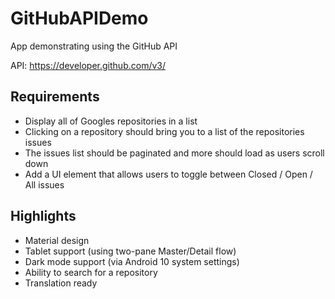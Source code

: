 # GitHubAPIDemo
App demonstrating using the GitHub API

API: https://developer.github.com/v3/

## Requirements
- Display all of Googles repositories in a list
- Clicking on a repository should bring you to a list of the repositories issues
- The issues list should be paginated and more should load as users scroll down
- Add a UI element that allows users to toggle between Closed / Open / All issues

## Highlights
- Material design
- Tablet support (using two-pane Master/Detail flow)
- Dark mode support (via Android 10 system settings)
- Ability to search for a repository
- Translation ready
